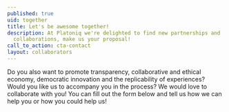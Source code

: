 ```yaml
---
published: true
uid: together
title: Let's be awesome together!
description: At Platoniq we're delighted to find new partnerships and
  collaborations, make us your proposal!
call_to_action: cta-contact
layout: collaborators
---
```

Do you also want to promote transparency, collaborative and ethical economy, democratic innovation and the replicability of experiences? Would you like us to accompany you in the process? We would love to collaborate with you! You can fill out the form below and tell us how we can help you or how you could help us!
